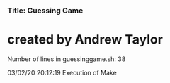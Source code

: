 ### Title: Guessing Game
# created by Andrew Taylor
Number of lines in guessinggame.sh:
38

03/02/20 20:12:19  Execution of Make
